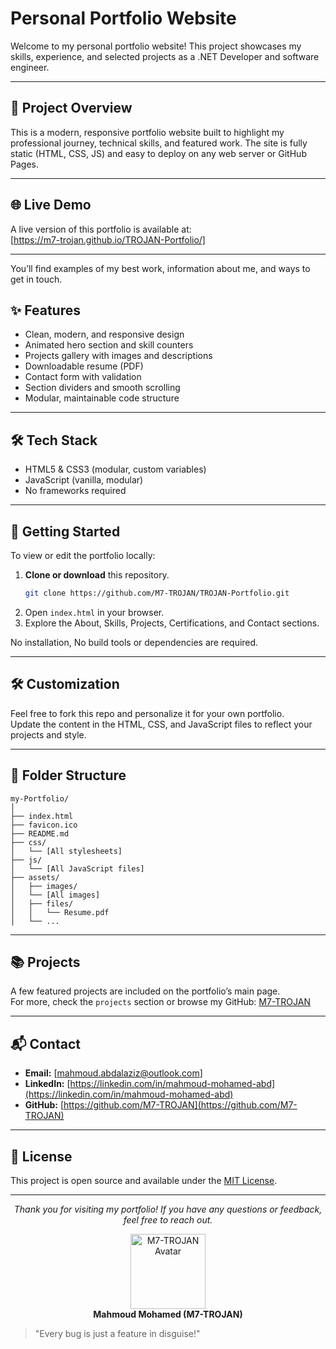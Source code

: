 # Personal Portfolio Website

Welcome to my personal portfolio website! This project showcases my skills, experience, and selected projects as a .NET Developer and software engineer.

---

## 📖 Project Overview

This is a modern, responsive portfolio website built to highlight my professional journey, technical skills, and featured work. The site is fully static (HTML, CSS, JS) and easy to deploy on any web server or GitHub Pages.

---

## 🌐 Live Demo

A live version of this portfolio is available at:  
[https://m7-trojan.github.io/TROJAN-Portfolio/]

---

You’ll find examples of my best work, information about me, and ways to get in touch.

## ✨ Features

- Clean, modern, and responsive design
- Animated hero section and skill counters
- Projects gallery with images and descriptions
- Downloadable resume (PDF)
- Contact form with validation
- Section dividers and smooth scrolling
- Modular, maintainable code structure

---

## 🛠️ Tech Stack

- HTML5 & CSS3 (modular, custom variables)
- JavaScript (vanilla, modular)
- No frameworks required

---

## 🚀 Getting Started
To view or edit the portfolio locally:

1. **Clone or download** this repository.
   ```bash
   git clone https://github.com/M7-TROJAN/TROJAN-Portfolio.git
   ```
3. Open `index.html` in your browser.
4. Explore the About, Skills, Projects, Certifications, and Contact sections.

No installation, No build tools or dependencies are required.

---

## 🛠️ Customization

Feel free to fork this repo and personalize it for your own portfolio.  
Update the content in the HTML, CSS, and JavaScript files to reflect your projects and style.

---

## 📁 Folder Structure

```
my-Portfolio/
│
├── index.html
├── favicon.ico
├── README.md
├── css/
│   └── [All stylesheets]
├── js/
│   └── [All JavaScript files]
├── assets/
│   ├── images/
│   └── [All images]
│   ├── files/
│   │   └── Resume.pdf
│   └── ...
```

---

## 📚 Projects

A few featured projects are included on the portfolio’s main page.  
For more, check the `projects` section or browse my GitHub: [M7-TROJAN](https://github.com/M7-TROJAN)

---

## 📬 Contact

- **Email:** [mahmoud.abdalaziz@outlook.com]
- **LinkedIn:** [https://linkedin.com/in/mahmoud-mohamed-abd](https://linkedin.com/in/mahmoud-mohamed-abd)
- **GitHub:** [https://github.com/M7-TROJAN](https://github.com/M7-TROJAN)

---

## 📝 License

This project is open source and available under the [MIT License](LICENSE).

---

<p align="center">
	<i>Thank you for visiting my portfolio! If you have any questions or feedback, feel free to reach out.</i>
</p>
<p align="center"><img src="https://avatars.githubusercontent.com/u/112624162?v=4" width="120" alt="M7-TROJAN Avatar"><br>
<b>Mahmoud Mohamed (M7-TROJAN)</b></p>

> "Every bug is just a feature in disguise!"
